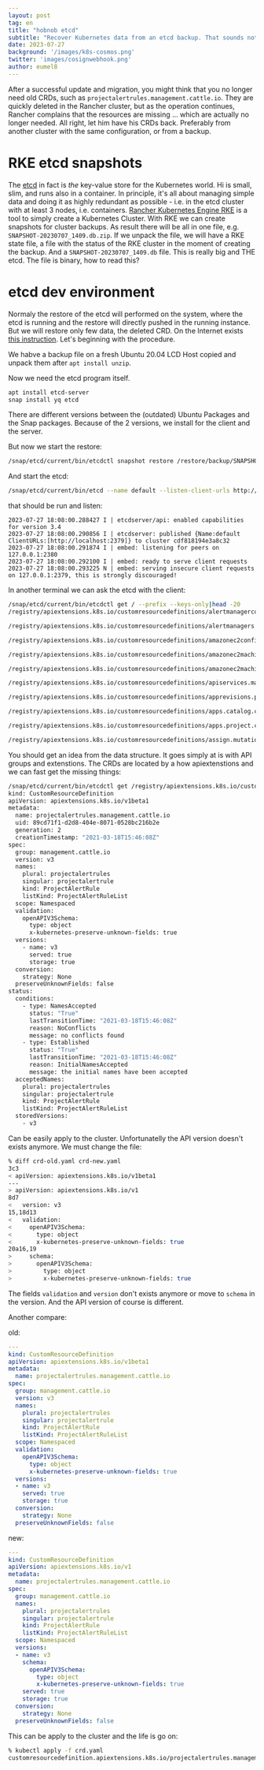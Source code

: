 ```yaml
---
layout: post
tag: en
title: "hobnob etcd"
subtitle: "Recover Kubernetes data from an etcd backup. That sounds not so cosy, but was required recently, because someone deleted old CRDs"
date: 2023-07-27
background: '/images/k8s-cosmos.png'
twitter: 'images/cosignwebhook.png'
author: eumel8
---
```


After a successful update and migration, you might think that you no longer need old CRDs, such as `projectalertrules.management.cattle.io`.
They are quickly deleted in the Rancher cluster, but as the operation continues, Rancher complains that the resources are missing ... which are actually no longer needed. All right, let him have his CRDs back. Preferably from another cluster with the same configuration, or from a backup.


# RKE etcd snapshots
The [etcd](https://etcd.io/) in fact is *the* key-value store for the Kubernetes world. Hi is small, slim, and runs also in a container.
In principle, it's all about managing simple data and doing it as highly redundant as possible - i.e. in the etcd cluster with at least 3 nodes, i.e. containers.
[Rancher Kubernetes Engine RKE](https://www.rancher.com/products/rke) is a tool to simply create a Kubernetes Cluster. With RKE we can create snapshots for cluster backups. As result there will be all in one file, e.g. `SNAPSHOT-20230707_1409.db.zip`. If we unpack the file, we will have a RKE state file, a file with the status of the RKE cluster in the moment of creating the backup. And a `SNAPSHOT-20230707_1409.db` file. This is really big and THE etcd. The file is binary, how to read this?

# etcd dev environment
Normaly the restore of the etcd will performed on the system, where the etcd is running and the restore will directly pushed in the running instance. But we will restore only few data, the deleted CRD. 
On the Internet exists [this instruction](https://neilcameronwhite.medium.com/partial-etcd-recovery-on-openshift-kubernetes-7909da28867c). Let's beginning with the procedure.

We habve a backup file on a fresh Ubuntu 20.04 LCD Host copied and unpack them after  `apt install unzip`.

Now we need the etcd program itself.

```bash
apt install etcd-server
snap install yq etcd
```

There are different versions between the (outdated) Ubuntu Packages and the Snap packages. Because of the 2 versions, we install for the client and the server.

But now we start the restore:

```bash
/snap/etcd/current/bin/etcdctl snapshot restore /restore/backup/SNAPSHOT-20230707_1409.db --data-dir=/var/lib/default.etcd
```

And start the etcd:

```bash
/snap/etcd/current/bin/etcd --name default --listen-client-urls http://localhost:2379 --advertise-client-urls http://localhost:2379 --listen-peer-urls http://localhost:2380
```

that should be run and listen:

```
2023-07-27 18:08:00.288427 I | etcdserver/api: enabled capabilities for version 3.4
2023-07-27 18:08:00.290856 I | etcdserver: published {Name:default ClientURLs:[http://localhost:2379]} to cluster cdf818194e3a8c32
2023-07-27 18:08:00.291874 I | embed: listening for peers on 127.0.0.1:2380
2023-07-27 18:08:00.292100 I | embed: ready to serve client requests
2023-07-27 18:08:00.293225 N | embed: serving insecure client requests on 127.0.0.1:2379, this is strongly discouraged!
```

In another terminal we can ask the etcd with the client:


```bash
/snap/etcd/current/bin/etcdctl get / --prefix --keys-only|head -20
/registry/apiextensions.k8s.io/customresourcedefinitions/alertmanagerconfigs.monitoring.coreos.com

/registry/apiextensions.k8s.io/customresourcedefinitions/alertmanagers.monitoring.coreos.com

/registry/apiextensions.k8s.io/customresourcedefinitions/amazonec2configs.rke-machine-config.cattle.io

/registry/apiextensions.k8s.io/customresourcedefinitions/amazonec2machines.rke-machine.cattle.io

/registry/apiextensions.k8s.io/customresourcedefinitions/amazonec2machinetemplates.rke-machine.cattle.io

/registry/apiextensions.k8s.io/customresourcedefinitions/apiservices.management.cattle.io

/registry/apiextensions.k8s.io/customresourcedefinitions/apprevisions.project.cattle.io

/registry/apiextensions.k8s.io/customresourcedefinitions/apps.catalog.cattle.io

/registry/apiextensions.k8s.io/customresourcedefinitions/apps.project.cattle.io

/registry/apiextensions.k8s.io/customresourcedefinitions/assign.mutations.gatekeeper.sh
```

You should get an idea from the data structure. It goes simply at is with API groups and extenstions. The CRDs are located by  a how apiextenstions and we can fast get the missing things:


```bash
/snap/etcd/current/bin/etcdctl get /registry/apiextensions.k8s.io/customresourcedefinitions/projectalertrules.management.cattle.io --print-value-only |yq -P
kind: CustomResourceDefinition
apiVersion: apiextensions.k8s.io/v1beta1
metadata:
  name: projectalertrules.management.cattle.io
  uid: 89cd71f1-d2d8-404e-8071-0528bc216b2e
  generation: 2
  creationTimestamp: "2021-03-18T15:46:08Z"
spec:
  group: management.cattle.io
  version: v3
  names:
    plural: projectalertrules
    singular: projectalertrule
    kind: ProjectAlertRule
    listKind: ProjectAlertRuleList
  scope: Namespaced
  validation:
    openAPIV3Schema:
      type: object
      x-kubernetes-preserve-unknown-fields: true
  versions:
    - name: v3
      served: true
      storage: true
  conversion:
    strategy: None
  preserveUnknownFields: false
status:
  conditions:
    - type: NamesAccepted
      status: "True"
      lastTransitionTime: "2021-03-18T15:46:08Z"
      reason: NoConflicts
      message: no conflicts found
    - type: Established
      status: "True"
      lastTransitionTime: "2021-03-18T15:46:08Z"
      reason: InitialNamesAccepted
      message: the initial names have been accepted
  acceptedNames:
    plural: projectalertrules
    singular: projectalertrule
    kind: ProjectAlertRule
    listKind: ProjectAlertRuleList
  storedVersions:
    - v3
```

Can be easily apply to the cluster. Unfortunatelly the API version doesn't exists anymore. We must change the file:

```bash
% diff crd-old.yaml crd-new.yaml
3c3
< apiVersion: apiextensions.k8s.io/v1beta1
---
> apiVersion: apiextensions.k8s.io/v1
8d7
<   version: v3
15,18d13
<   validation:
<     openAPIV3Schema:
<       type: object
<       x-kubernetes-preserve-unknown-fields: true
20a16,19
>     schema:
>       openAPIV3Schema:
>         type: object
>         x-kubernetes-preserve-unknown-fields: true
```

The fields `validation` and `version` don't exists anymore or move to `schema` in the version. And the API version of course is different.

Another compare:

old:

```yaml
---
kind: CustomResourceDefinition
apiVersion: apiextensions.k8s.io/v1beta1
metadata:
  name: projectalertrules.management.cattle.io
spec:
  group: management.cattle.io
  version: v3
  names:
    plural: projectalertrules
    singular: projectalertrule
    kind: ProjectAlertRule
    listKind: ProjectAlertRuleList
  scope: Namespaced
  validation:
    openAPIV3Schema:
      type: object
      x-kubernetes-preserve-unknown-fields: true
  versions:
  - name: v3
    served: true
    storage: true
  conversion:
    strategy: None
  preserveUnknownFields: false
```

new:

```yaml
---
kind: CustomResourceDefinition
apiVersion: apiextensions.k8s.io/v1
metadata:
  name: projectalertrules.management.cattle.io
spec:
  group: management.cattle.io
  names:
    plural: projectalertrules
    singular: projectalertrule
    kind: ProjectAlertRule
    listKind: ProjectAlertRuleList
  scope: Namespaced
  versions:
  - name: v3
    schema:
      openAPIV3Schema:
        type: object
        x-kubernetes-preserve-unknown-fields: true
    served: true
    storage: true
  conversion:
    strategy: None
  preserveUnknownFields: false
```

This can be apply to the cluster and the life is go on:

```bash
% kubectl apply -f crd.yaml
customresourcedefinition.apiextensions.k8s.io/projectalertrules.management.cattle.io created
```
